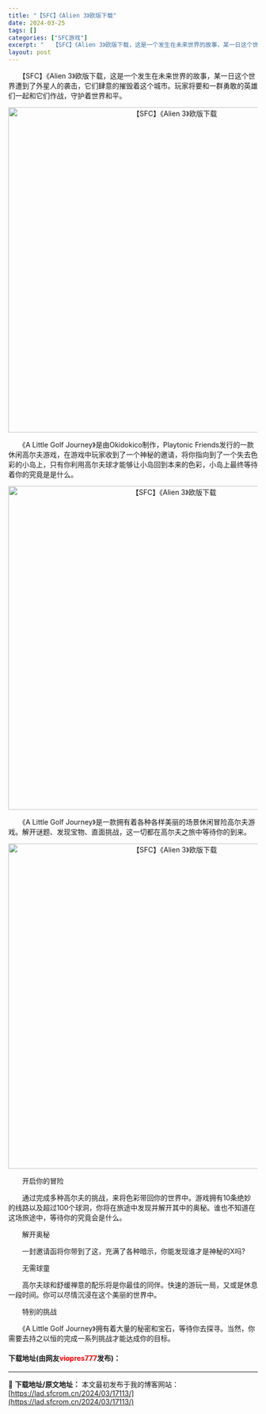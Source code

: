 ```yaml
---
title: "【SFC】《Alien 3》欧版下载"
date: 2024-03-25
tags: []
categories: ["SFC游戏"]
excerpt: "　　【SFC】《Alien 3》欧版下载，这是一个发生在未来世界的故事，某一日这个世界遭到了外星人的袭击，它们肆意的摧毁着这个城市。玩家将要和一群勇敢的英雄们一起和它们作战，守护着世界和平。 　　《A Little Golf Journey》是由Okidokico制作，Playtonic Frien&hellip;"
layout: post
---
```


 <p>　　【SFC】《Alien 3》欧版下载，这是一个发生在未来世界的故事，某一日这个世界遭到了外星人的袭击，它们肆意的摧毁着这个城市。玩家将要和一群勇敢的英雄们一起和它们作战，守护着世界和平。</p> <p align="center"><img align="" border="0" src="https://lad.sfcrom.cn/wp-content/uploads/2024/03/20240324_6600af1ee5e2f.png" width="657" alt="【SFC】《Alien 3》欧版下载" /></p> <p>　　《A Little Golf Journey》是由Okidokico制作，Playtonic Friends发行的一款休闲高尔夫游戏，在游戏中玩家收到了一个神秘的邀请，将你指向到了一个失去色彩的小岛上，只有你利用高尔夫球才能够让小岛回到本来的色彩，小岛上最终等待着你的究竟是是什么。</p> <p align="center"><img align="" border="0" src="https://lad.sfcrom.cn/wp-content/uploads/2024/03/20240324_6600af20bc0fa.png" width="654" alt="【SFC】《Alien 3》欧版下载" /></p> <p>　　《A Little Golf Journey》是一款拥有着各种各样美丽的场景休闲冒险高尔夫游戏。解开谜题、发现宝物、直面挑战，这一切都在高尔夫之旅中等待你的到来。</p> <p align="center"><img align="" border="0" src="https://lad.sfcrom.cn/wp-content/uploads/2024/03/20240324_6600af237e5c3.png" width="657" alt="【SFC】《Alien 3》欧版下载" /></p> <p>　　开启你的冒险</p> <p>　　通过完成多种高尔夫的挑战，来将色彩带回你的世界中。游戏拥有10条绝妙的线路以及超过100个球洞，你将在旅途中发现并解开其中的奥秘。谁也不知道在这场旅途中，等待你的究竟会是什么。</p> <p>　　解开奥秘</p> <p>　　一封邀请函将你带到了这，充满了各种暗示，你能发现谁才是神秘的X吗?</p> <p>　　无需球童</p> <p>　　高尔夫球和舒缓禅意的配乐将是你最佳的同伴。快速的游玩一局，又或是休息一段时间。你可以尽情沉浸在这个美丽的世界中。</p> <p>　　特别的挑战</p> <p>　　《A Little Golf Journey》拥有着大量的秘密和宝石，等待你去探寻。当然，你需要去持之以恒的完成一系列挑战才能达成你的目标。</p> <p><h4>下载地址(由网友<font color="red">viopres777</font>发布)：</h4></p> 

---
📖 **下载地址/原文地址：** 本文最初发布于我的博客网站：[https://lad.sfcrom.cn/2024/03/17113/](https://lad.sfcrom.cn/2024/03/17113/)
